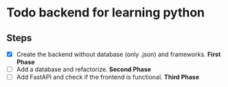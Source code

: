# Todo backend for learning python

## Steps

* [x] Create the backend without database (only .json) and frameworks.  **First Phase**
* [ ] Add a database and refactorize.  **Second Phase**
* [ ] Add FastAPI and check if the frontend is functional. **Third Phase**
